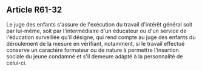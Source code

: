 Article R61-32
----
Le juge des enfants s'assure de l'exécution du travail d'intérêt général soit
par lui-même, soit par l'intermédiaire d'un éducateur ou d'un service de
l'éducation surveillée qu'il désigne, qui rend compte au juge des enfants du
déroulement de la mesure en vérifiant, notamment, si le travail effectué
conserve un caractère formateur ou de nature à permettre l'insertion sociale du
jeune condamné et s'il demeure adapté à la personnalité de celui-ci.
